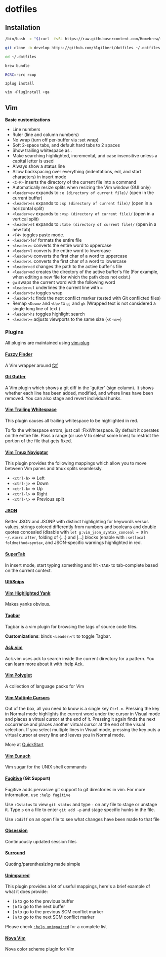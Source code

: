 # dotfiles

## Installation

```bash
/bin/bash -c "$(curl -fsSL https://raw.githubusercontent.com/Homebrew/install/HEAD/install.sh)"
```
```bash
git clone -b develop https://github.com/klgilbert/dotfiles ~/.dotfiles
```
```bash
cd ~/.dotfiles
```
```bash
brew bundle
```
```bash
RCRC=rcrc rcup
```
```
zplug install
```
```bash
vim +PlugInstall +qa
```

## Vim

**Basic customizations**

* Line numbers
* Ruler (line and column numbers)
* No wrap (turn off per-buffer via :set wrap)
* Soft 2-space tabs, and default hard tabs to 2 spaces
* Show trailing whitespace as `.`
* Make searching highlighted, incremental, and case insensitive unless a
  capital letter is used
* Always show a status line
* Allow backspacing over everything (indentations, eol, and start
  characters) in insert mode
* `<C-P>` inserts the directory of the current file into a command
* Automatically resize splits when resizing the Vim window (GUI only)
* `<leader>ew` expands to `:e (directory of current file)/` (open in the
  current buffer)
* `<leader>es` expands to `:sp (directory of current file)/` (open in a
  horizontal split)
* `<leader>ev` expands to `:vsp (directory of current file)/` (open in
  a vertical split)
* `<leader>et` expands to `:tabe (directory of current file)/` (open in
  a new tab)
* `<F4>` toggles paste mode.
* `<leader>fef` formats the entire file
* `<leader>u` converts the entire word to uppercase
* `<leader>l` converts the entire word to lowercase
* `<leader>U` converts the first char of a word to uppercase
* `<leader>L` converts the first char of a word to lowercase
* `<leader>cd` changes the path to the active buffer's file
* `<leader>md` creates the directory of the active buffer's file
  (For example, when editing a new file for which the path does not
  exist.)
* `gw` swaps the current word with the following word
* `<leader>ul` underlines the current line with `=`
* `<leader>tw` toggles wrap
* `<leader>fc` finds the next conflict marker (tested with Git
  conflicted files)
* Remap `<Down>` and `<Up>` to `gj` and `gk` (Wrapped text is not
  considered a single long line of text.)
* `<leader>hs` toggles highlight search
* `<leader>=` adjusts viewports to the same size (`<C-w>=`)

### Plugins

All plugins are maintained using [vim-plug](https://github.com/junegunn/vim-plug/)

#### [Fuzzy Finder](https://github.com/junegunn/fzf.vim)

A Vim wrapper around [fzf](https://github.com/junegunn/fzf)

#### [Git Gutter](http://github.com/airblade/vim-gitgutter)

A Vim plugin which shows a git diff in the 'gutter' (sign column). It
shows whether each line has been added, modified, and where lines have
been removed. You can also stage and revert individual hunks.

#### [Vim Trailing Whitespace](https://github.com/bronson/vim-trailing-whitespace)

This plugin causes all trailing whitespace to be highlighted in red.

To fix the whitespace errors, just call :FixWhitespace.  By default it
operates on the entire file.  Pass a range (or use V to select some lines)
to restrict the portion of the file that gets fixed.

#### [Vim Tmux Navigator](https://github.com/christoomey/vim-tmux-navigator)

This plugin provides the following mappings which allow you to move between Vim panes and tmux splits seamlessly.

* `<ctrl-h>` => Left
* `<ctrl-j>` => Down
* `<ctrl-k>` => Up
* `<ctrl-l>` => Right
* `<ctrl-\>` => Previous split

#### [JSON](https://github.com/elzr/vim-json)

Better JSON and JSONP with distinct highlighting for keywords versus
values, strings colored differently from numbers and booleans and double
quotes concealed (disable with `let g:vim_json_syntax_conceal = 0` in
`~/.vimrc.after`, folding of {...} and [...] blocks (enable with
`:setlocal foldmethod=syntax`, and JSON-specific warnings highlighted in
red.

#### [SuperTab](http://github.com/ervandew/supertab)

In insert mode, start typing something and hit `<TAB>` to tab-complete
based on the current context.

#### [UltiSnips](https://github.com/SirVer/ultisnips)

#### [Vim Highlighted Yank](https://github.com/machakann/vim-highlightedyank)

Makes yanks obvious.

#### [Tagbar](https://github.com/majutsushi/tagbar)

Tagbar is a vim plugin for browsing the tags of source code files.

 **Customizations**: binds `<Leader>rt` to toggle Tagbar.

#### [Ack.vim](https://github.com/mileszs/ack.vim)

Ack.vim uses ack to search inside the current directory for a pattern.
You can learn more about it with :help Ack.

#### [Vim Polyglot](https://github.com/sheerun/vim-polyglot)

A collection of language packs for Vim

#### [Vim Multiple Cursors](https://github.com/terryma/vim-multiple-cursors)

Out of the box, all you need to know is a single key `Ctrl-n`. Pressing the key
in Normal mode highlights the current word under the cursor in Visual mode and
places a virtual cursor at the end of it. Pressing it again finds the next
occurrence and places another virtual cursor at the end of the visual selection.
If you select multiple lines in Visual mode, pressing the key puts a virtual
cursor at every line and leaves you in Normal mode.

More at [QuickStart](https://github.com/terryma/vim-multiple-cursors/blob/master/README.md#quick-start)

#### [Vim Eunuch](https://github.com/tpope/vim-eunuch)

Vim sugar for the UNIX shell commands

#### [Fugitive](http://github.com/tpope/vim-fugitive) (Git Support)

Fugitive adds pervasive git support to git directories in vim. For more
information, use `:help fugitive`

Use `:Gstatus` to view `git status` and type `-` on any file to stage or
unstage it. Type `p` on a file to enter `git add -p` and stage specific
hunks in the file.

Use `:Gdiff` on an open file to see what changes have been made to that
file

#### [Obsession](https://github.com/tpope/vim-obsession)

Continuously updated session files

#### [Surround](https://github.com/tpope/vim-surround)

Quoting/parenthesizing made simple

#### [Unimpaired](https://github.com/tpope/vim-unimpaired)

This plugin provides a lot of useful mappings, here's a brief example of
what it does provide:

* `[b` to go to the previous buffer
* `]b` to go to the next buffer
* `[n` to go to the previous SCM conflict marker
* `]n` to go to the next SCM conflict marker

Please check [`:help
unimpaired`](https://github.com/tpope/vim-unimpaired/blob/master/doc/unimpaired.txt)
for a complete list

#### [Nova Vim](https://github.com/trevordmiller/nova-vim)
Nova color scheme plugin for Vim